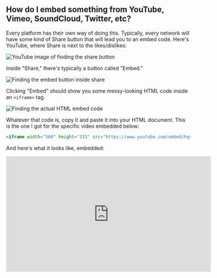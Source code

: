 ## How do I embed something from YouTube, Vimeo, SoundCloud, Twitter, etc?

Every platform has their own way of doing this. Typically, every network will have some kind of Share button that will lead you to an embed code. Here's YouTube, where Share is next to the likes/dislikes:

![YouTube image of finding the share button](/artofweb-21/assets/images/yt-1.png)

Inside "Share," there's typically a button called "Embed."

![Finding the embed button inside share](/artofweb-21/assets/images/yt-2.png)

Clicking "Embed" should show you some messy-looking HTML code inside an `<iframe>` tag.

![Finding the actual HTML embed code](/artofweb-21/assets/images/yt-3.png)

Whatever that code is, copy it and paste it into your HTML document. This is the one I got for the specific video embedded below:

```html
<iframe width="560" height="315" src="https://www.youtube.com/embed/hqs4lTPy4YE" title="YouTube video player" frameborder="0" allow="accelerometer; autoplay; clipboard-write; encrypted-media; gyroscope; picture-in-picture" allowfullscreen></iframe>
```

And here's what it looks like, embedded:

<iframe width="560" height="315" src="https://www.youtube.com/embed/hqs4lTPy4YE" title="YouTube video player" frameborder="0" allow="accelerometer; autoplay; clipboard-write; encrypted-media; gyroscope; picture-in-picture" allowfullscreen></iframe>